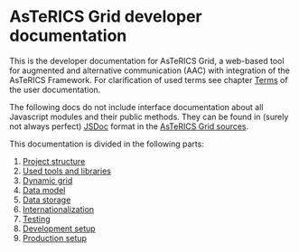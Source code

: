 # AsTeRICS Grid developer documentation

This is the developer documentation for AsTeRICS Grid, a web-based tool for augmented and alternative communication (AAC) with integration of the AsTeRICS Framework.
For clarification of used terms see chapter [Terms](../documentation_user/01_terms.md) of the user documentation.

The following docs do not include interface documentation about all Javascript modules and their public methods. They can be found in (surely not always perfect) [JSDoc](https://github.com/jsdoc/jsdoc) format in the [AsTeRICS Grid sources](https://github.com/asterics/AsTeRICS-Grid/tree/master/src/js).

This documentation is divided in the following parts:

1. [Project structure](01_structure.md)
1. [Used tools and libraries](02_tools.md)
1. [Dynamic grid](03_grid.md)
1. [Data model](04_datamodel.md)
1. [Data storage](05_data_storage.md)
1. [Internationalization](06_i18n.md)
1. [Testing](01_terms.md)
1. [Development setup](01_terms.md)
1. [Production setup](01_terms.md)
